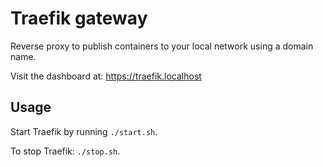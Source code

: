 # Traefik gateway

Reverse proxy to publish containers to your local network using a domain name.

Visit the dashboard at: https://traefik.localhost

## Usage

Start Traefik by running `./start.sh`.

To stop Traefik: `./stop.sh`.